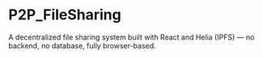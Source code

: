 # P2P_FileSharing
 A decentralized file sharing system built with React and Helia (IPFS) — no backend, no database, fully browser-based.
